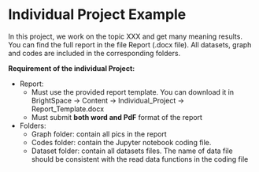 # Individual Project Example

In this project, we work on the topic XXX and get many meaning results. You can find the full report in the file Report (.docx file). All datasets, graph and codes are included in the corresponding folders.

**Requirement of the individual Project:** 
- Report:
  - Must use the provided report template. You can download it in BrightSpace -> Content -> Individual_Project -> Report_Template.docx
  - Must submit **both word and PdF** format of the report
- Folders:
  - Graph folder: contain all pics in the report
  - Codes folder: contain the Jupyter notebook coding file.
  - Dataset folder: contain all datasets files. The name of data file should be consistent with the read data functions in the coding file
